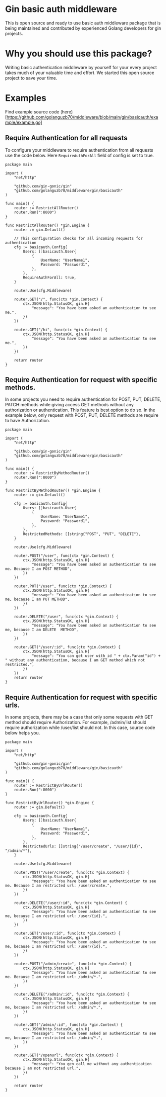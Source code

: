 # Gin basic auth middleware 
This is open source and ready to use basic auth middleware package that is being maintained and contributed by experienced Golang developers for gin projects.

# Why you should use this package?
Writing basic authentication middleware by yourself for your every project takes much of your valuable time and effort. We started this open source project to save your time.


# Examples
Find example source code (here)[https://github.com/golanguzb70/middleware/blob/main/gin/basicauth/example/example.go]

## Require Authentication for all requests
To configure your middleware to require authentication from all requests use the code below.
Here `RequireAuthForAll` field of config is set to true.

```
package main

import (
	"net/http"

	"github.com/gin-gonic/gin"
	"github.com/golanguzb70/middleware/gin/basicauth"
)

func main() {
    router := RestrictAllRouter()
    router.Run(":8000")
}

func RestrictAllRouter() *gin.Engine {
	router := gin.Default()

	// This configuration checks for all incoming requests for authentication
	cfg := basicauth.Config{
		Users: []basicauth.User{
			{
				UserName: "UserName1",
				Password: "Password1",
			},
		},
		RequireAuthForAll: true,
	}

	router.Use(cfg.Middleware)

	router.GET("/", func(ctx *gin.Context) {
		ctx.JSON(http.StatusOK, gin.H{
			"message": "You have been asked an authentication to see me.",
		})
	})

	router.GET("/hi", func(ctx *gin.Context) {
		ctx.JSON(http.StatusOK, gin.H{
			"message": "You have been asked an authentication to see me.",
		})
	})

	return router
}
```


## Require Authentication for request with specific methods.
In some projects you need to require authentication for POST, PUT, DELETE, PATCH methods while giving access GET methods without any authorization or authentication.
This feature is best option to do so. In the example below, only request with POST, PUT, DELETE methods are require to have Authorization. 

```
package main

import (
	"net/http"

	"github.com/gin-gonic/gin"
	"github.com/golanguzb70/middleware/gin/basicauth"
)

func main() {
    router := RestrictByMethodRouter()
    router.Run(":8000")
}

func RestrictByMethodRouter() *gin.Engine {
	router := gin.Default()

	cfg := basicauth.Config{
		Users: []basicauth.User{
			{
				UserName: "UserName1",
				Password: "Password1",
			},
		},
		RestrictedMethods: []string{"POST", "PUT", "DELETE"},
	}

	router.Use(cfg.Middleware)

	router.POST("/user", func(ctx *gin.Context) {
		ctx.JSON(http.StatusOK, gin.H{
			"message": "You have been asked an authentication to see me. Because I am POST METHOD",
		})
	})

	router.PUT("/user", func(ctx *gin.Context) {
		ctx.JSON(http.StatusOK, gin.H{
			"message": "You have been asked an authentication to see me, because I am PUT METHOD",
		})
	})

	router.DELETE("/user", func(ctx *gin.Context) {
		ctx.JSON(http.StatusOK, gin.H{
			"message": "You have been asked an authentication to see me, because I am DELETE  METHOD",
		})
	})

	router.GET("/user/:id", func(ctx *gin.Context) {
		ctx.JSON(http.StatusOK, gin.H{
			"message": "You can get user with id " + ctx.Param("id") + " without any authentication, because I am GET method which not restricted.",
		})
	})
	return router
}
```

## Require Authentication for request with specific urls.
In some projects, there may be a case that only some requests with GET method should require Authorization. 
For example, /admin/list should require authorization while /user/list should not. In this case, source code below helps you.

```
package main

import (
	"net/http"

	"github.com/gin-gonic/gin"
	"github.com/golanguzb70/middleware/gin/basicauth"
)

func main() {
    router := RestrictByUrlRouter()
    router.Run(":8000")
}

func RestrictByUrlRouter() *gin.Engine {
	router := gin.Default()

	cfg := basicauth.Config{
		Users: []basicauth.User{
			{
				UserName: "UserName1",
				Password: "Password1",
			},
		},
		RestrictedUrls: []string{"/user/create", "/user/{id}", "/admin/*"},
	}

	router.Use(cfg.Middleware)

	router.POST("/user/create", func(ctx *gin.Context) {
		ctx.JSON(http.StatusOK, gin.H{
			"message": "You have been asked an authentication to see me. Because I am restricted url: /user/create.",
		})
	})

	router.DELETE("/user/:id", func(ctx *gin.Context) {
		ctx.JSON(http.StatusOK, gin.H{
			"message": "You have been asked an authentication to see me, because I am restricted url: /user/{id}.",
		})
	})

	router.GET("/user/:id", func(ctx *gin.Context) {
		ctx.JSON(http.StatusOK, gin.H{
			"message": "You have been asked an authentication to see me, because I am restricted url: /user/{id}.",
		})
	})

	router.POST("/admin/create", func(ctx *gin.Context) {
		ctx.JSON(http.StatusOK, gin.H{
			"message": "You have been asked an authentication to see me. Because I am restricted url: /admin/*.",
		})
	})

	router.DELETE("/admin/:id", func(ctx *gin.Context) {
		ctx.JSON(http.StatusOK, gin.H{
			"message": "You have been asked an authentication to see me, because I am restricted url: /admin/*.",
		})
	})

	router.GET("/admin/:id", func(ctx *gin.Context) {
		ctx.JSON(http.StatusOK, gin.H{
			"message": "You have been asked an authentication to see me, because I am restricted url: /admin/*.",
		})
	})

	router.GET("/openurl", func(ctx *gin.Context) {
		ctx.JSON(http.StatusOK, gin.H{
			"message": "You gen call me without any authentication because I am not restricted url.",
		})
	})

	return router
}

```